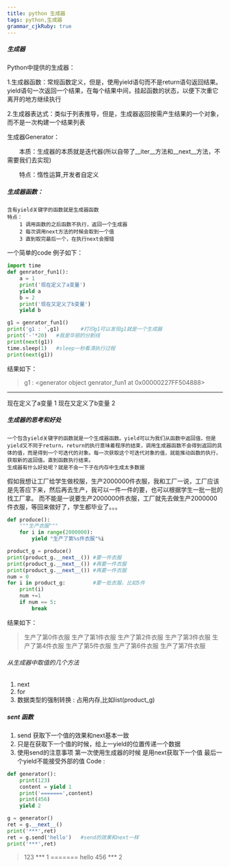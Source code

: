 ```yaml
---
title: python 生成器
tags: python,生成器
grammar_cjkRuby: true
---
```

##### 生成器
Python中提供的生成器：

1.生成器函数：常规函数定义，但是，使用yield语句而不是return语句返回结果。yield语句一次返回一个结果，在每个结果中间，挂起函数的状态，以便下次重它离开的地方继续执行

2.生成器表达式：类似于列表推导，但是，生成器返回按需产生结果的一个对象，而不是一次构建一个结果列表

生成器Generator：

　　本质：生成器的本质就是迭代器(所以自带了__iter__方法和__next__方法，不需要我们去实现)

　　特点：惰性运算,开发者自定义
  
##### 生成器函数：
    含有yield关键字的函数就是生成器函数
    特点：
        1 调用函数的之后函数不执行，返回一个生成器
        2 每次调用next方法的时候会取到一个值
        3 直到取完最后一个，在执行next会报错

一个简单的code 例子如下：

``` python
import time
def genrator_fun1():
    a = 1
    print('现在定义了a变量')
    yield a
    b = 2
    print('现在又定义了b变量')
    yield b

g1 = genrator_fun1()
print('g1 : ',g1)       #打印g1可以发现g1就是一个生成器
print('-'*20)   #我是华丽的分割线
print(next(g1))
time.sleep(1)   #sleep一秒看清执行过程
print(next(g1))
```
结果如下：

> g1 :  <generator object genrator_fun1 at 0x00000227FF504888>
--------------------
现在定义了a变量
1
现在又定义了b变量
2

#####  生成器的思考和好处

	一个包含yield关键字的函数就是一个生成器函数。yield可以为我们从函数中返回值，但是yield又不同于return，return的执行意味着程序的结束，调用生成器函数不会得到返回的具体的值，而是得到一个可迭代的对象。每一次获取这个可迭代对象的值，就能推动函数的执行，获取新的返回值。直到函数执行结束。
	生成器有什么好处呢？就是不会一下子在内存中生成太多数据

假如我想让工厂给学生做校服，生产2000000件衣服，我和工厂一说，工厂应该是先答应下来，然后再去生产，我可以一件一件的要，也可以根据学生一批一批的找工厂拿。
而不能是一说要生产2000000件衣服，工厂就先去做生产2000000件衣服，等回来做好了，学生都毕业了。。。

``` python
def produce():
    """生产衣服"""
    for i in range(2000000):
        yield "生产了第%s件衣服"%i

product_g = produce()
print(product_g.__next__()) #要一件衣服
print(product_g.__next__()) #再要一件衣服
print(product_g.__next__()) #再要一件衣服
num = 0
for i in product_g:         #要一批衣服，比如5件
    print(i)
    num +=1
    if num == 5:
        break
```
结果如下：

> 生产了第0件衣服
生产了第1件衣服
生产了第2件衣服
生产了第3件衣服
生产了第4件衣服
生产了第5件衣服
生产了第6件衣服
生产了第7件衣服

###### 从生成器中取值的几个方法

 1. next
 2. for
 3. 数据类型的强制转换 : 占用内存,比如list(product_g)
 
 ##### sent 函数
1. send 获取下一个值的效果和next基本一致
2. 只是在获取下一个值的时候，给上一yield的位置传递一个数据
3. 使用send的注意事项
    第一次使用生成器的时候 是用next获取下一个值
    最后一个yield不能接受外部的值
Code :

``` python
def generator():
    print(123)
    content = yield 1
    print('=======',content)
    print(456)
    yield 2

g = generator()
ret = g.__next__()
print('***',ret)
ret = g.send('hello')   #send的效果和next一样
print('***',ret)
```
> 123
*** 1
======= hello
456
*** 2